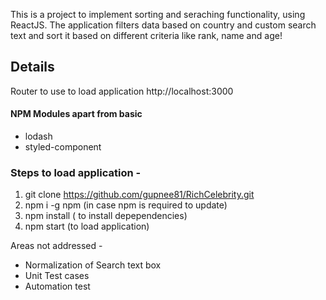 This is a project to implement sorting and seraching functionality, using ReactJS. The application filters data based on country and custom search text and sort it based on different criteria like rank, name and age!

## Details

Router to use to load application
http://localhost:3000

#### NPM Modules apart from basic
* lodash
* styled-component

### Steps to load application -

1) git clone https://github.com/gupnee81/RichCelebrity.git
2) npm i -g npm (in case npm is required to update)
3) npm install ( to install depependencies)
4) npm start (to load application)


Areas not addressed -

* Normalization of Search text box
* Unit Test cases
* Automation test

